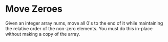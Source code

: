 # Move Zeroes
Given an integer array nums, move all 0's to the end of it while maintaining the relative order of the non-zero elements.
You must do this in-place without making a copy of the array.
